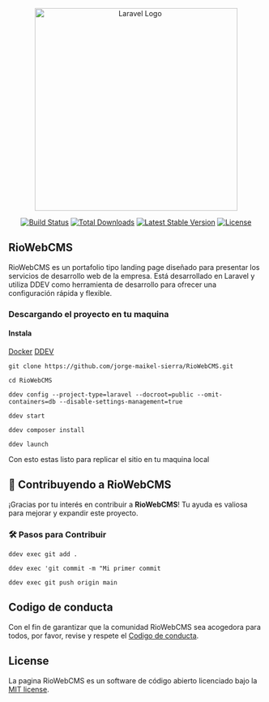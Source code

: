 <p align="center"><a href="https://laravel.com" target="_blank"><img src="https://i.postimg.cc/VvN26jgy/Logo-Rio-Web-CMS.png" width="400" alt="Laravel Logo"></a></p>

<p align="center">
<a href="https://github.com/jorge-maikel-sierra/RioWebCMS"><img src="https://github.com/laravel/framework/workflows/tests/badge.svg" alt="Build Status"></a>
<a href="https://github.com/jorge-maikel-sierra/RioWebCMS"><img src="https://img.shields.io/packagist/dt/laravel/framework" alt="Total Downloads"></a>
<a href="https://github.com/jorge-maikel-sierra/RioWebCMS"><img src="https://img.shields.io/packagist/v/laravel/framework" alt="Latest Stable Version"></a>
<a href="https://github.com/jorge-maikel-sierra/RioWebCMS"><img src="https://img.shields.io/packagist/l/laravel/framework" alt="License"></a>
</p>

## RioWebCMS

RioWebCMS es un portafolio tipo landing page diseñado para presentar los servicios de desarrollo web de la empresa. Está desarrollado en Laravel y utiliza DDEV como herramienta de desarrollo para ofrecer una configuración rápida y flexible.
### Descargando el proyecto en tu maquina 

#### Instala 

[Docker](https://www.docker.com/ "Docker")
[DDEV ](https://ddev.com/get-started/ "DDEV ")

`git clone https://github.com/jorge-maikel-sierra/RioWebCMS.git  `

`cd RioWebCMS`

`ddev config --project-type=laravel --docroot=public --omit-containers=db --disable-settings-management=true`

`ddev start`

`ddev composer install`

`ddev launch`


Con esto estas listo para replicar el sitio en tu maquina local 

## 🤝 Contribuyendo a RioWebCMS  

¡Gracias por tu interés en contribuir a **RioWebCMS**! Tu ayuda es valiosa para mejorar y expandir este proyecto.  

### 🛠 Pasos para Contribuir  

`ddev exec git add .`

`ddev exec 'git commit -m "Mi primer commit`

`ddev exec git push origin main`

## Codigo de conducta

Con el fin de garantizar que la comunidad RioWebCMS sea acogedora para todos, por favor, revise y respete el [Codigo de conducta](https://laravel.com/docs/contributions#code-of-conduct).


## License

La pagina RioWebCMS es un software de código abierto licenciado bajo la [MIT license](https://opensource.org/licenses/MIT).
